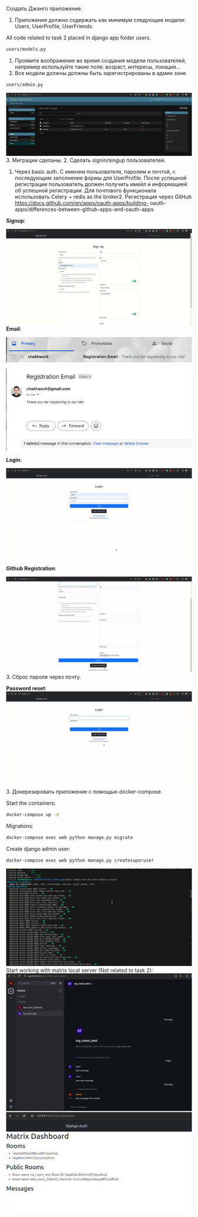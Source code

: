 Создать Джанго приложение.
1. Приложение должно содержать как минимум следующие модели: Users,
UserProfile, UserFriends.

All code related to task 2 placed in django app folder users.
```bash
users/models.py
```
1. Проявите воображение во время создания модели пользователей,
например используйте такие поля: возраст, интересы, локация...
2. Все модели должны должны быть зарегистрированы в админ зоне.
```bash
users/admin.py
```
![adminzone](readme_images/u1_models_admin_panel.png)
3. Миграции сделаны.
2. Сделать signin/singup пользователей.
1. Через basic auth. C именем пользователя, паролем и почтой, с последующим
заполнение формы для UserProfile. После успешной регистрации пользователь
должен получить имейл и информацией об успешной регистрации. Для
почтового функционала использовать Celery + redis as the broker2. Регистрация через GitHub https://docs.github.com/en/apps/oauth-apps/building-
oauth-apps/differences-between-github-apps-and-oauth-apps

**Signup**:

![signup](readme_images/u2_signup.gif)
**Email**:

![email](readme_images/u3_email_registration_1.png)

![email](readme_images/u4_email_registration_2.png)

**Login**:

![login](readme_images/u5_login.gif)
**Github Registration**:

![github](readme_images/u6_login_github.gif)
3. Сброс пароля через почту.

**Password reset**:
![passreset](readme_images/u7_password_reset.gif)
3. Докерезировать приложение с помощью docker-compose.

Start the containers:
```bash
docker-compose up -d
```
Migrations:
```bash
docker-compose exec web python manage.py migrate
```
Create django admin user:
```bash
docker-compose exec web python manage.py createsuperuser
```
![docker](readme_images/docker.png)
Start working with matrix local server (Not related to task 2):
![element](readme_images/u8_local_server_element.png)
![matrixapi](readme_images/u9_local_matrix_rooms.png)
